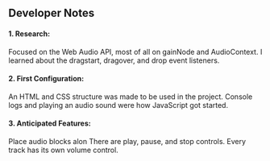 ## Developer Notes


#### 1. Research:
Focused on the Web Audio API, most of all on gainNode and AudioContext.
I learned about the dragstart, dragover, and drop event listeners.
#### 2. First Configuration:
An HTML and CSS structure was made to be used in the project.
Console logs and playing an audio sound were how JavaScript got started.
#### 3. Anticipated Features:
Place audio blocks alon
There are play, pause, and stop controls.
Every track has its own volume control.
